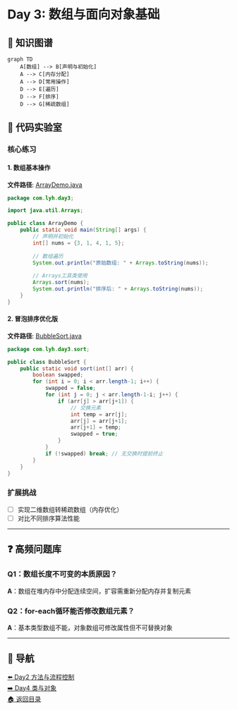 # Day 3: 数组与面向对象基础

## 📌 知识图谱
```mermaid
graph TD
    A[数组] --> B[声明与初始化]
    A --> C[内存分配]
    A --> D[常用操作]
    D --> E[遍历]
    D --> F[排序]
    D --> G[稀疏数组]
```

## 🧩 代码实验室

### 核心练习

#### 1. 数组基本操作
**文件路径**: [ArrayDemo.java](../../../src/main/java/com/lyh/day3/ArrayDemo.java)
```java
package com.lyh.day3;

import java.util.Arrays;

public class ArrayDemo {
    public static void main(String[] args) {
        // 声明并初始化
        int[] nums = {3, 1, 4, 1, 5};
        
        // 数组遍历
        System.out.println("原始数组: " + Arrays.toString(nums));
        
        // Arrays工具类使用
        Arrays.sort(nums);
        System.out.println("排序后: " + Arrays.toString(nums));
    }
}
```

#### 2. 冒泡排序优化版
**文件路径**: [BubbleSort.java](../../../src/main/java/com/lyh/day3/sort/BubbleSort.java)
```java
package com.lyh.day3.sort;

public class BubbleSort {
    public static void sort(int[] arr) {
        boolean swapped;
        for (int i = 0; i < arr.length-1; i++) {
            swapped = false;
            for (int j = 0; j < arr.length-1-i; j++) {
                if (arr[j] > arr[j+1]) {
                    // 交换元素
                    int temp = arr[j];
                    arr[j] = arr[j+1];
                    arr[j+1] = temp;
                    swapped = true;
                }
            }
            if (!swapped) break; // 无交换时提前终止
        }
    }
}
```

### 扩展挑战
- [ ] 实现二维数组转稀疏数组（内存优化）
- [ ] 对比不同排序算法性能

---

## ❓ 高频问题库

### Q1：数组长度不可变的本质原因？
**A**：数组在堆内存中分配连续空间，扩容需重新分配内存并复制元素

### Q2：for-each循环能否修改数组元素？
**A**：基本类型数组不能，对象数组可修改属性但不可替换对象

---

## 🧭 导航
[⬅️ Day2 方法与流程控制](../Day2.md)  
[➡️ Day4 类与对象](../Day4.md)  
[🏠 返回目录](../../README.md)
